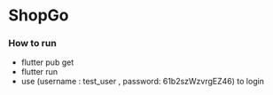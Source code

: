 # ShopGo

### How to run

* flutter pub get
* flutter run
* use (username : test_user , password: 61b2szWzvrgEZ46) to login

